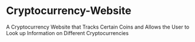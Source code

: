 # Cryptocurrency-Website
A Cryptocurrency Website that Tracks Certain Coins and Allows the User to Look up Information on Different Cryptocurrencies
